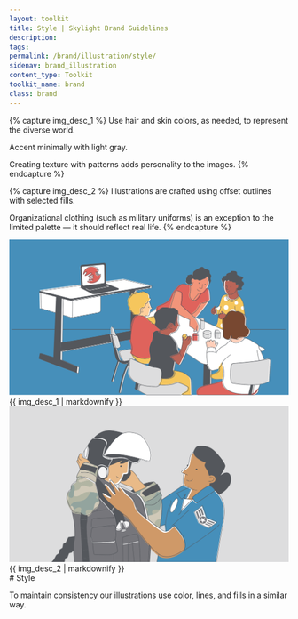 ```yaml
---
layout: toolkit
title: Style | Skylight Brand Guidelines
description:
tags:
permalink: /brand/illustration/style/
sidenav: brand_illustration
content_type: Toolkit
toolkit_name: brand
class: brand
---
```


{% capture img_desc_1 %}
Use hair and skin colors, as needed, to represent the diverse world.

Accent minimally with light gray.

Creating texture with patterns adds personality to the images.
{% endcapture %}

{% capture img_desc_2 %}
Illustrations are crafted using offset outlines with selected fills.

Organizational clothing (such as military uniforms) is an exception to the limited palette — it should reflect real life.
{% endcapture %}

<div class="row brand__content-section">
<div class="col-md-8">
  <div class="section__img p-5 flex-column">
    <div class="row">
      <div class="col-md-6 order-md-2">
        <img class="mb-2" src="/img/projects/ct_oec_website_redesign/oec-website-redesign.svg" alt="A caretaker with children sitting around a table and playing with blocks with a computer in the background.">
      </div>
      <div class="col-md-6 caption">{{ img_desc_1 | markdownify }}</div>
    </div>
    <div class="row mt-5">
      <div class="col-md-6 order-md-2">
        <img class="mb-2" src="/img/projects/usaf_gearfit/gearfit.svg" alt="Gear technician helping a female pilot put on her helmet.">
      </div>
      <div class="col-md-6 caption">{{ img_desc_2 | markdownify }}</div>
    </div>
  </div>
</div>
<div class="col-md-4" markdown="1">
# Style

To maintain consistency our illustrations use color, lines, and fills in a similar way.
</div>
</div>
